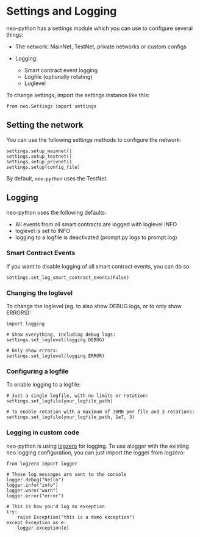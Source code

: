 # Settings and Logging

neo-python has a settings module which you can use to configure several things:

- The network: MainNet, TestNet, private networks or custom configs
- Logging:

  - Smart contract event logging
  - Logfile (optionally rotating)
  - Loglevel

To change settings, import the settings instance like this:

```
from neo.Settings import settings

```

## Setting the network

You can use the following settings methods to configure the network:

```
settings.setup_mainnet()
settings.setup_testnet()
settings.setup_privnet()
settings.setup(config_file)

```

By default, `neo-python` uses the TestNet.

## Logging

neo-python uses the following defaults:

- All events from all smart contracts are logged with loglevel INFO
- loglevel is set to INFO
- logging to a logfile is deactivated (prompt.py logs to prompt.log)

### Smart Contract Events

If you want to disable logging of all smart contract events, you can do so:

```
settings.set_log_smart_contract_events(False)

```

### Changing the loglevel

To change the loglevel (eg. to also show DEBUG logs, or to only show ERRORS):

```
import logging

# Show everything, including debug logs:
settings.set_loglevel(logging.DEBUG)

# Only show errors:
settings.set_loglevel(logging.ERROR)

```

### Configuring a logfile

To enable logging to a logfile:

```
# Just a single logfile, with no limits or rotation:
settings.set_logfile(your_logfile_path)

# To enable rotation with a maximum of 10MB per file and 3 rotations:
settings.set_logfile(your_logfile_path, 1e7, 3)

```

### Logging in custom code

neo-python is using [logzero](https://logzero.readthedocs.io/) for logging. To use alogger with the existing neo logging configuration, you can just import the logger from logzero:

```
from logzero import logger

# These log messages are sent to the console
logger.debug("hello")
logger.info("info")
logger.warn("warn")
logger.error("error")

# This is how you'd log an exception
try:
    raise Exception("this is a demo exception")
except Exception as e:
    logger.exception(e)
```